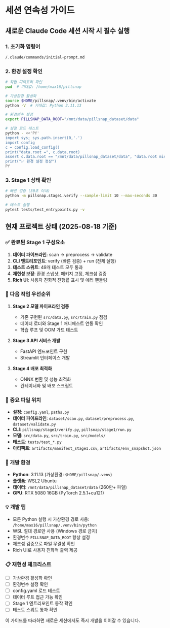 # 세션 연속성 가이드

## 새로운 Claude Code 세션 시작 시 필수 실행

### 1. 초기화 명령어
```bash
/.claude/commands/initial-prompt.md
```

### 2. 환경 설정 확인
```bash
# 작업 디렉토리 확인
pwd  # 기대값: /home/max16/pillsnap

# 가상환경 활성화
source $HOME/pillsnap/.venv/bin/activate
python -V  # 기대값: Python 3.11.13

# 환경변수 설정
export PILLSNAP_DATA_ROOT="/mnt/data/pillsnap_dataset/data"

# 설정 로드 테스트
python - <<'PY'
import sys; sys.path.insert(0,'.')
import config
c = config.load_config()
print("data.root =", c.data.root)
assert c.data.root == "/mnt/data/pillsnap_dataset/data", "data.root mismatch"
print("✅ 환경 설정 정상")
PY
```

### 3. Stage 1 상태 확인
```bash
# 빠른 검증 (30초 이내)
python -m pillsnap.stage1.verify --sample-limit 10 --max-seconds 30

# 테스트 실행
pytest tests/test_entrypoints.py -v
```

## 현재 프로젝트 상태 (2025-08-18 기준)

### ✅ 완료된 Stage 1 구성요소
1. **데이터 파이프라인**: scan → preprocess → validate
2. **CLI 엔트리포인트**: verify (빠른 검증) + run (전체 실행)
3. **테스트 스위트**: 49개 테스트 모두 통과
4. **재현성 보장**: 환경 스냅샷, 패키지 고정, 체크섬 검증
5. **Rich UI**: 사용자 친화적 진행률 표시 및 에러 핸들링

### 🔄 다음 작업 우선순위
1. **Stage 2 모델 파이프라인 검증**
   - 기존 구현된 `src/data.py`, `src/train.py` 점검
   - 데이터 로더와 Stage 1 매니페스트 연동 확인
   - 학습 루프 및 OOM 가드 테스트

2. **Stage 3 API 서비스 개발**
   - FastAPI 엔드포인트 구현
   - Streamlit 인터페이스 개발

3. **Stage 4 배포 최적화**
   - ONNX 변환 및 성능 최적화
   - 컨테이너화 및 배포 스크립트

### 📁 중요 파일 위치
- **설정**: `config.yaml`, `paths.py`
- **데이터 파이프라인**: `dataset/scan.py`, `dataset/preprocess.py`, `dataset/validate.py`
- **CLI**: `pillsnap/stage1/verify.py`, `pillsnap/stage1/run.py`
- **모델**: `src/data.py`, `src/train.py`, `src/models/`
- **테스트**: `tests/test_*.py`
- **아티팩트**: `artifacts/manifest_stage1.csv`, `artifacts/env_snapshot.json`

### 🔧 개발 환경
- **Python**: 3.11.13 (가상환경: `$HOME/pillsnap/.venv`)
- **플랫폼**: WSL2 Ubuntu
- **데이터**: `/mnt/data/pillsnap_dataset/data` (260만+ 파일)
- **GPU**: RTX 5080 16GB (PyTorch 2.5.1+cu121)

### 💡 개발 팁
- 모든 Python 실행 시 가상환경 경로 사용: `/home/max16/pillsnap/.venv/bin/python`
- WSL 절대 경로만 사용 (Windows 경로 금지)
- 환경변수 `PILLSNAP_DATA_ROOT` 항상 설정
- 체크섬 검증으로 파일 무결성 확인
- Rich UI로 사용자 친화적 출력 제공

### 📋 재현성 체크리스트
- [ ] 가상환경 활성화 확인
- [ ] 환경변수 설정 확인  
- [ ] config.yaml 로드 테스트
- [ ] 데이터 루트 접근 가능 확인
- [ ] Stage 1 엔트리포인트 동작 확인
- [ ] 테스트 스위트 통과 확인

이 가이드를 따라하면 새로운 세션에서도 즉시 개발을 이어갈 수 있습니다.
